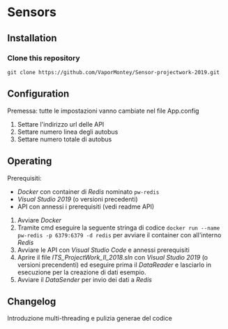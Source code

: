 # Sensors
## Installation
### Clone this repository
```
git clone https://github.com/VaporMontey/Sensor-projectwork-2019.git

```
## Configuration
Premessa: tutte le impostazioni vanno cambiate nel file App.config

1. Settare l'indirizzo url delle API 
2. Settare numero linea degli autobus
3. Settare numero totale di autobus

## Operating
Prerequisiti: 
- *Docker* con container di *Redis* nominato `pw-redis`
- *Visual Studio 2019* (o versioni precedenti)
- API con annessi i prerequisiti (vedi readme API)

1. Avviare *Docker*
2. Tramite cmd eseguire la seguente stringa di codice `docker run --name pw-redis -p 6379:6379 -d redis` per avviare il container con all'interno *Redis*
3. Avviare le API con *Visual Studio Code* e annessi prerequisiti
4. Aprire il file *ITS_ProjectWork_II_2018.sln* con *Visual Studio 2019* (o versioni precendenti) ed eseguire prima il *DataReader* e lasciarlo in esecuzione per la creazione di dati esempio.
5. Avviare il *DataSender* per invio dei dati a *Redis*

## Changelog
Introduzione multi-threading e pulizia generae del codice
